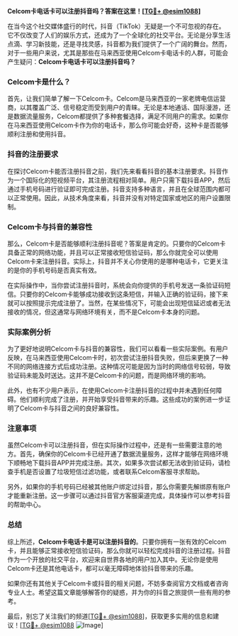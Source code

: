 **Celcom卡电话卡可以注册抖音吗？答案在这里！[[TG💪+ @esim1088](https://t.me/s/esim1088)]**

在当今这个社交媒体盛行的时代，抖音（TikTok）无疑是一个不可忽视的存在。它不仅改变了人们的娱乐方式，还成为了一个全球化的社交平台。无论是分享生活点滴、学习新技能，还是寻找灵感，抖音都为我们提供了一个广阔的舞台。然而，对于一些用户来说，尤其是那些在马来西亚使用Celcom卡电话卡的人群，可能会产生疑问：**Celcom卡电话卡可以注册抖音吗？**

### Celcom卡是什么？

首先，让我们简单了解一下Celcom卡。Celcom是马来西亚的一家老牌电信运营商，以其覆盖广泛、信号稳定而受到用户的青睐。无论是本地通话、国际漫游，还是数据流量服务，Celcom都提供了多种套餐选择，满足不同用户的需求。如果你在马来西亚使用Celcom卡作为你的电话卡，那么你可能会好奇，这种卡是否能够顺利注册和使用抖音。

### 抖音的注册要求

在探讨Celcom卡能否注册抖音之前，我们先来看看抖音的基本注册要求。抖音作为一个国际化的短视频平台，其注册流程相对简单。用户只需下载抖音APP，然后通过手机号码进行验证即可完成注册。抖音支持多种语言，并且在全球范围内都可以正常使用。因此，从技术角度来看，抖音并没有对特定国家或地区的用户设置限制。

### Celcom卡与抖音的兼容性

那么，Celcom卡是否能够顺利注册抖音呢？答案是肯定的。只要你的Celcom卡具备正常的网络功能，并且可以正常接收短信验证码，那么你就完全可以使用Celcom卡来注册抖音。实际上，抖音并不关心你使用的是哪种电话卡，它更关注的是你的手机号码是否真实有效。

在实际操作中，当你尝试注册抖音时，系统会向你提供的手机号发送一条验证码短信。只要你的Celcom卡能够成功接收到这条短信，并输入正确的验证码，接下来就可以按照提示完成注册了。当然，在某些情况下，可能会出现短信延迟或者无法接收的情况，但这通常与网络环境有关，而不是Celcom卡本身的问题。

### 实际案例分析

为了更好地说明Celcom卡与抖音的兼容性，我们可以看看一些实际案例。有用户反映，在马来西亚使用Celcom卡时，初次尝试注册抖音失败，但后来更换了一种不同的网络连接方式后成功注册。这种情况可能是因为当时的网络信号较弱，导致验证码未能及时送达。这并不是Celcom卡的问题，而是网络环境的影响。

此外，也有不少用户表示，在使用Celcom卡注册抖音的过程中并未遇到任何障碍。他们顺利完成了注册，并开始享受抖音带来的乐趣。这些成功的案例进一步证明了Celcom卡与抖音之间的良好兼容性。

### 注意事项

虽然Celcom卡可以注册抖音，但在实际操作过程中，还是有一些需要注意的地方。首先，确保你的Celcom卡已经开通了数据流量服务，这样才能够在网络环境下顺畅地下载抖音APP并完成注册。其次，如果多次尝试都无法收到验证码，请检查手机是否设置了垃圾短信过滤功能，或者联系Celcom客服寻求帮助。

另外，如果你的手机号码已经被其他账户绑定过抖音，那么你需要先解绑原有账户才能重新注册。这一步骤可以通过抖音官方客服渠道完成，具体操作可以参考抖音的帮助中心。

### 总结

综上所述，**Celcom卡电话卡是可以注册抖音的**。只要你拥有一张有效的Celcom卡，并且能够正常接收短信验证码，那么你就可以轻松完成抖音的注册过程。抖音作为一个开放的社交平台，欢迎来自世界各地的用户加入其中。无论你是使用Celcom卡还是其他电话卡，都可以毫无障碍地体验抖音带来的乐趣。

如果你还有其他关于Celcom卡或抖音的相关问题，不妨多查阅官方文档或者咨询专业人士。希望这篇文章能够解答你的疑惑，并为你的抖音之旅提供一些有用的参考。

最后，别忘了关注我们的频道[[TG💪+ @esim1088](https://t.me/s/esim1088)]，获取更多实用的信息和建议！[[TG💪+ @esim1088](https://t.me/s/esim1088) ![Image](https://i.postimg.cc/4NQfJmqS/Snipaste-2025-05-13-00-14-12.png)]